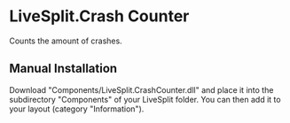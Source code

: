 LiveSplit.Crash Counter
=====================
Counts the amount of crashes.

Manual Installation
-------------------
Download "Components/LiveSplit.CrashCounter.dll" and place it into the subdirectory "Components" of your LiveSplit folder. You can then add it to your layout (category "Information").
